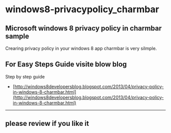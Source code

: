 windows8-privacypolicy_charmbar
===============================

Microsoft windows 8 privacy policy in charmbar sample
-------------------------------------------------
Crearing privacy policy in your windows 8 app charmbar is very silmple.

For Easy Steps Guide visite blow blog 
-------

Step by step guide

* [http://windows8developersblog.blogspot.com/2013/04/privacy-policy-in-windows-8-charmbar.html](http://windows8developersblog.blogspot.com/2013/04/privacy-policy-in-windows-8-charmbar.html)
-------

please review if you like it
-------